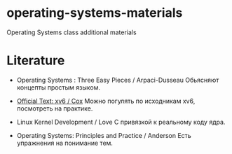 # operating-systems-materials
Operating Systems class additional materials

# Literature 

- Operating Systems : Three Easy Pieces / Arpaci-Dusseau
Обьясняют концепты простым языком. 

- [Official Text: xv6 / Cox]()
Можно погулять по исходникам xv6, посмотреть на практике. 

- Linux Kernel Development / Love
С привязкой к реальному коду ядра. 

- Operating Systems: Principles and Practice / Anderson
Есть упражнения на понимание тем. 
